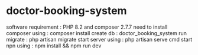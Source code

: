 # doctor-booking-system
software requirement : PHP 8.2 and composer 2.7.7
need to install composer using : composer install
create db : doctor_booking_system
run migrate  : php artisan migrate
start server using : php artisan serve cmd
start npn using : npm install && npm run dev
